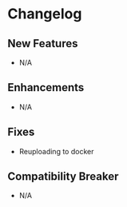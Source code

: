 # Changelog

## New Features

 - N/A

## Enhancements

 - N/A

## Fixes

 - Reuploading to docker

## Compatibility Breaker

 - N/A
